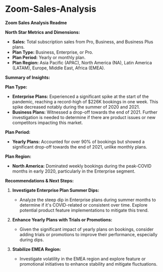 # Zoom-Sales-Analysis
**Zoom Sales Analysis Readme**

**North Star Metrics and Dimensions:**

- **Sales:** Total subscription sales from Pro, Business, and Business Plus plans.
- **Plan Type:** Business, Enterprise, or Pro.
- **Plan Period:** Yearly or monthly plan.
- **Plan Region:** Asia Pacific (APAC), North America (NA), Latin America (LATAM), Europe, Middle East, Africa (EMEA).

**Summary of Insights:**

**Plan Type:**

- **Enterprise Plans:** Experienced a significant spike at the start of the pandemic, reaching a record-high of $226K bookings in one week. This spike decreased notably during the summer of 2020 and 2021.
- **Business Plans:** Witnessed a drop-off towards the end of 2021. Further investigation is needed to determine if there are product issues or new competitors impacting this market.

**Plan Period:**

- **Yearly Plans:** Accounted for over 90% of bookings but showed a significant drop-off towards the end of 2021, unlike monthly plans.

**Plan Region:**

- **North America:** Dominated weekly bookings during the peak-COVID months in early 2020, particularly in the Enterprise segment.
  
**Recommendations & Next Steps:**

1. **Investigate Enterprise Plan Summer Dips:**
   - Analyze the steep dip in Enterprise plans during summer months to determine if it's COVID-related or consistent over time. Explore potential product feature implementations to mitigate this trend.

2. **Enhance Yearly Plans with Trials or Promotions:**
   - Given the significant impact of yearly plans on bookings, consider adding trials or promotions to improve their performance, especially during dips.

3. **Stabilize EMEA Region:**
   - Investigate volatility in the EMEA region and explore feature or promotional initiatives to enhance stability and mitigate fluctuations.


